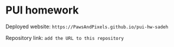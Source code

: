 # PUI homework

Deployed website: `https://PawsAndPixels.github.io/pui-hw-sadeh`

Repository link: `add the URL to this repository`



